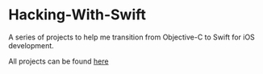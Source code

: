 # Hacking-With-Swift

A series of projects to help me transition from Objective-C to Swift for iOS development.

All projects can be found [here](https://www.hackingwithswift.com/read)
